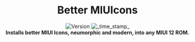 <h1 align="center">Better MIUIcons</h1>

<div align="center">
  <!-- Version -->
    <img src="https://img.shields.io/badge/Version-v1.0-blue.svg?longCache=true&style=flat-square"
      alt="Version" />
  <!-- Last Updated -->
    <img src="https://img.shields.io/badge/Updated-May 20, 2020-orange.svg?longCache=true&style=flat-square"
      alt="_time_stamp_" />
</div>

<div align="center">
  <strong>Installs better MIUI Icons, neumorphic and modern, into any MIUI 12 ROM.
</div>

